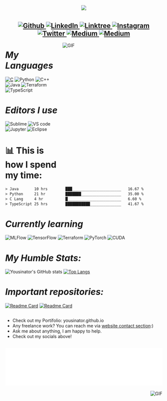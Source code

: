 <h1 align="center">
  <a href="https://git.io/typing-svg">
    <img src="https://readme-typing-svg.herokuapp.com/?lines=Hello,+There!+👋;I+am+Yousinator+🤖....;MLOps+Engineer;AI+Engineer;Certified+Data+Scientist+Associate;Check+out+my+latest+work;Yousinator/dmv-system&center=true&size=30&color=149414">
  </a>
</h1>

<h2 align="center">
  <a href="https://github.com/Yousinator" target="_blank">
    <img alt="Github" src="https://img.shields.io/badge/GitHub-%2312100E.svg?&style=for-the-badge&logo=Github&logoColor=white" />
  </a>
  
  <a href="https://www.linkedin.com/in/yousef-musabeh/" target="_blank">
    <img alt="LinkedIn" src="https://img.shields.io/badge/linkedin-%230077B5.svg?&style=for-the-badge&logo=linkedin&logoColor=white">
    </a>
  
  <a href="https://linktr.ee/yousef_musabeh" target="_blank">
    <img alt="Linktree" src="https://img.shields.io/badge/-Linktree-black?style=for-the-badge&logo=linktree">
    </a>
  
  <a href="https://www.instagram.com/yousinator0x01/" target="_blank">
    <img alt="Instagram" src="https://img.shields.io/badge/-Instagram-blueviolet?style=for-the-badge&logo=instagram">
    </a>
  
  <a href="https://twitter.com/OverpoweredOG_" target="_blank">
    <img alt="Twitter" src="https://img.shields.io/badge/twitter-%231DA1F2.svg?&style=for-the-badge&logo=twitter&logoColor=white">
    </a>
  
  <a href="https://medium.com/@y.omusabeh/about" target="_blank">
    <img alt="Medium" src="https://img.shields.io/badge/medium-%2312100E.svg?&style=for-the-badge&logo=medium&logoColor=white" />
  </a>
  
  <a href="https://yousinator.github.io/" target="_blank">
    <img alt="Medium" src="https://img.shields.io/badge/my%20portfolio-orange?&style=for-the-badge&logo=" />
  </a>

  </h2>





<img align="right" alt="GIF" src="https://i.pinimg.com/originals/23/a9/ca/23a9caf9229d9a4be0705d61730fabda.gif" height = 440px width = 320px />  
 

# ***My Languages***  

<a href="https://github.com/Yousinator/FOC" ><img alt="C" src="https://img.shields.io/badge/-Language-blue?style=for-the-badge&logo=c"></a> <img alt="Python" src="https://img.shields.io/badge/-Python%20-yellow?style=for-the-badge&logo=python" /> <img alt="C++" src="https://img.shields.io/badge/-C++-blue?style=for-the-badge&logo=cplusplus" /> <img alt="Java" src="https://img.shields.io/badge/-Java-red?style=for-the-badge&logo=openjdk" /> <img alt="Terraform" src="https://img.shields.io/badge/-Terraform-white?style=for-the-badge&logo=terraform" />  <img alt="TypeScript" src="https://img.shields.io/badge/-TypeScript-blue?style=for-the-badge&logo=typescript&logoColor=white" />

# ***Editors I use***

<img alt="Sublime" src="https://img.shields.io/badge/-Sublime-black?style=for-the-badge&logo=sublime"> <img alt="VS code" src="https://img.shields.io/badge/-Visual%20Studio%20Code-blue?style=for-the-badge&logo=visualstudiocode"> <img alt="Jupyter" src="https://img.shields.io/badge/-Jupyter-white?style=for-the-badge&logo=jupyter"> <img alt="Eclipse" src="https://img.shields.io/badge/-Eclipse-purple?style=for-the-badge&logo=eclipse">

# 📊 **This is how I spend my time:**
<!--START_SECTION:waka-->

```text
> Java       10 hrs        ███______________________   16.67 %
> Python     21 hr         ███████__________________   35.00 %
> C Lang     4 hr          █________________________   6.60 %
> TypeScript 25 hrs        ███████████______________   41.67 %
```


# ***Currently learning***

<img alt="MLFlow" src="https://img.shields.io/badge/-MLFlow-white?style=for-the-badge&logo=mlflow"> <img alt="TensorFlow" src="https://img.shields.io/badge/-TensorFlow-white?style=for-the-badge&logo=tensorflow">  <img alt="Terraform" src="https://img.shields.io/badge/-Terraform-white?style=for-the-badge&logo=terraform" /> <img alt="PyTorch" src="https://img.shields.io/badge/-Pytorch-white?style=for-the-badge&logo=pytorch"> <img alt="CUDA" src="https://img.shields.io/badge/-CUDA-green?style=for-the-badge&logo=nvidea"> 


# ***My Humble Stats:***

![Yousinator's GitHub stats](https://github-readme-stats.vercel.app/api?username=Yousinator&show_icons=true&theme=dark&hide=prs,issues)
[![Top Langs](https://github-readme-stats.vercel.app/api/top-langs/?username=Yousinator&theme=dark)](https://github.com/anuraghazra/github-readme-stats)


# ***Important repositories:***

[![Readme Card](https://github-readme-stats.vercel.app/api/pin/?username=Yousinator&repo=dmv-system&theme=dark)](https://github.com/Yousinator/dmv-system)
[![Readme Card](https://github-readme-stats.vercel.app/api/pin/?username=Yousinator&repoPrismaML&theme=dark)](https://github.com/Yousinator/PrismaML)
##

-  Check out my Portifolio: yousinator.github.io
-  Any freelance work? You can reach me via [website contact section](https://yousinator.github.io/#contact):)
-  Ask me about anything, I am happy to help.
-  Check out my socials above!
  
##

<img height="120" alt="Thanks for visiting me" width="100%" src="https://raw.githubusercontent.com/Yousinator/Yousinator.github.io/main/public/profileFooter.svg" />
<p align="center">  
<img align="right" alt="GIF" src="http://ivis.net/newwebsite/esurvillence/wp-content/uploads/2019/04/footer.gif"/>  
